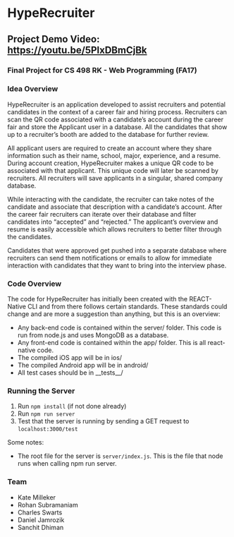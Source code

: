 # HypeRecruiter
## Project Demo Video: https://youtu.be/5PIxDBmCjBk 
### Final Project for CS 498 RK - Web Programming (FA17)

### Idea Overview

HypeRecruiter is an application developed to assist recruiters and potential candidates in the context of a career fair and hiring process. Recruiters can scan the QR code associated with a candidate’s account during the career fair and store the Applicant user in a database. All the candidates that show up to a recruiter’s booth are added to the database for further review. 

All applicant users are required to create an account where they share information such as their name, school, major, experience, and a resume. During account creation, HypeRecruiter makes a unique QR code to be associated with that applicant. This unique code will later be scanned by recruiters. All recruiters will save applicants in a singular, shared company database.

While interacting with the candidate, the recruiter can take notes of the candidate and associate that description with a candidate’s account. After the career fair recruiters can iterate over their database and filter candidates into “accepted” and “rejected.” The applicant’s overview and resume is easily accessible which allows recruiters to better filter through the candidates.

Candidates that were approved get pushed into a separate database where recruiters can send them notifications or emails to allow for immediate interaction with candidates that they want to bring into the interview phase. 

### Code Overview

The code for HypeRecruiter has initially been created with the REACT-Native CLI and from there follows certain standards. 
These standards could change and are more a suggestion than anything, but this is an overview:
- Any back-end code is contained within the server/ folder. This code is run from node.js and uses MongoDB as a database.
- Any front-end code is contained within the app/ folder. This is all react-native code.
- The compiled iOS app will be in ios/
- The compiled Android app will be in android/
- All test cases should be in __tests\__/

### Running the Server
1. Run `npm install` (if not done already)
2. Run `npm run server` 
3. Test that the server is running by sending a GET request to `localhost:3000/test`

Some notes:
- The root file for the server is `server/index.js`. This is the file that node runs when calling npm run server.

### Team
- Kate Milleker
- Rohan Subramaniam
- Charles Swarts
- Daniel Jamrozik
- Sanchit Dhiman
